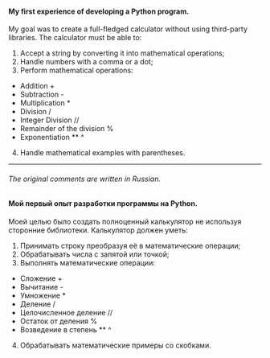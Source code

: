 #### My first experience of developing a Python program.
My goal was to create a full-fledged calculator without using third-party libraries.
The calculator must be able to:
1. Accept a string by converting it into mathematical operations;
2. Handle numbers with a comma or a dot;
3. Perform mathematical operations:
- Addition +
- Subtraction -
- Multiplication *
- Division /
- Integer Division //
- Remainder of the division %
- Exponentiation ** ^
4. Handle mathematical examples with parentheses.
___
###### The original comments are written in Russian.
#### Мой первый опыт разработки программы на Python.
Моей целью было создать полноценный калькулятор не используя сторонние библиотеки.
Калькулятор должен уметь:
1. Принимать строку преобразуя её в математические операции;
2. Обрабатывать числа с запятой или точкой;
3. Выполнять математические операции:
- Сложение +
- Вычитание -
- Умножение *
- Деление /
- Целочисленное деление //
- Остаток от деления %
- Возведение в степень ** ^
4. Обрабатывать математические примеры со скобками.
